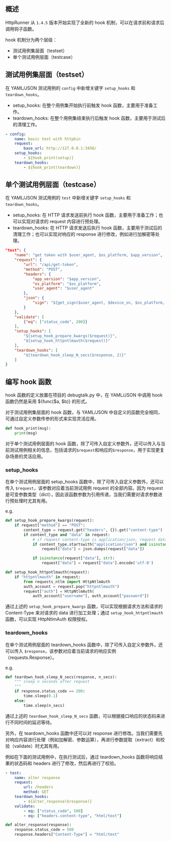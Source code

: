 ## 概述

HttpRunner 从 `1.4.5` 版本开始实现了全新的 hook 机制，可以在请求前和请求后调用钩子函数。

hook 机制分为两个层级：

- 测试用例集层面（testset）
- 单个测试用例层面（testcase）

## 测试用例集层面（testset）

在 YAML/JSON 测试用例的 `config` 中新增关键字 `setup_hooks` 和 `teardown_hooks`。

- setup_hooks: 在整个用例集开始执行前触发 hook 函数，主要用于准备工作。
- teardown_hooks: 在整个用例集结束执行后触发 hook 函数，主要用于测试后的清理工作。

```yaml
- config:
    name: basic test with httpbin
    request:
        base_url: http://127.0.0.1:3458/
    setup_hooks:
        - ${hook_print(setup)}
    teardown_hooks:
        - ${hook_print(teardown)}
```

## 单个测试用例层面（testcase）

在 YAML/JSON 测试用例的 `test` 中新增关键字 `setup_hooks` 和 `teardown_hooks`。

- setup_hooks: 在 HTTP 请求发送前执行 hook 函数，主要用于准备工作；也可以实现对请求的 request 内容进行预处理。
- teardown_hooks: 在 HTTP 请求发送后执行 hook 函数，主要用于测试后的清理工作；也可以实现对响应的 response 进行修改，例如进行加解密等处理。

```json
"test": {
    "name": "get token with $user_agent, $os_platform, $app_version",
    "request": {
        "url": "/api/get-token",
        "method": "POST",
        "headers": {
            "app_version": "$app_version",
            "os_platform": "$os_platform",
            "user_agent": "$user_agent"
        },
        "json": {
            "sign": "${get_sign($user_agent, $device_sn, $os_platform, $app_version)}"
        }
    },
    "validate": [
        {"eq": ["status_code", 200]}
    ],
    "setup_hooks": [
        "${setup_hook_prepare_kwargs($request)}",
        "${setup_hook_httpntlmauth($request)}"
    ],
    "teardown_hooks": [
        "${teardown_hook_sleep_N_secs($response, 2)}"
    ]
}
```

## 编写 hook 函数

hook 函数的定义放置在项目的 debugtalk.py 中，在 YAML/JSON 中调用 hook 函数仍然是采用 ${func($a, $b)} 的形式。

对于测试用例集层面的 hook 函数，与 YAML/JSON 中自定义的函数完全相同，可通过自定义参数传参的形式来实现灵活应用。

```python
def hook_print(msg):
    print(msg)
```

对于单个测试用例层面的 hook 函数，除了可传入自定义参数外，还可以传入与当前测试用例相关的信息，包括请求的`$request`和响应的`$response`，用于实现更复杂场景的灵活应用。

### setup_hooks

在单个测试用例层面的 setup_hooks 函数中，除了可传入自定义参数外，还可以传入 `$request`，该参数对应着当前测试用例 request 的全部内容。因为 request 是可变参数类型（dict），因此该函数参数为引用传递，当我们需要对请求参数进行预处理时尤其有用。

e.g.

```python
def setup_hook_prepare_kwargs(request):
    if request["method"] == "POST":
        content_type = request.get("headers", {}).get("content-type")
        if content_type and "data" in request:
            # if request content-type is application/json, request data should be dumped
            if content_type.startswith("application/json") and isinstance(request["data"], (dict, list)):
                request["data"] = json.dumps(request["data"])

            if isinstance(request["data"], str):
                request["data"] = request["data"].encode('utf-8')

def setup_hook_httpntlmauth(request):
    if "httpntlmauth" in request:
        from requests_ntlm import HttpNtlmAuth
        auth_account = request.pop("httpntlmauth")
        request["auth"] = HttpNtlmAuth(
            auth_account["username"], auth_account["password"])
```

通过上述的 `setup_hook_prepare_kwargs` 函数，可以实现根据请求方法和请求的 Content-Type 来对请求的 data 进行加工处理；通过 `setup_hook_httpntlmauth` 函数，可以实现 HttpNtlmAuth 权限授权。

### teardown_hooks

在单个测试用例层面的 teardown_hooks 函数中，除了可传入自定义参数外，还可以传入 `$response`，该参数对应着当前请求的响应实例（requests.Response）。

e.g.

```python
def teardown_hook_sleep_N_secs(response, n_secs):
    """ sleep n seconds after request
    """
    if response.status_code == 200:
        time.sleep(0.1)
    else:
        time.sleep(n_secs)
```

通过上述的 `teardown_hook_sleep_N_secs` 函数，可以根据接口响应的状态码来进行不同时间的延迟等待。

另外，在 teardown_hooks 函数中还可以对 response 进行修改。当我们需要先对响应内容进行处理（例如加解密、参数运算），再进行参数提取（extract）和校验（validate）时尤其有用。

例如在下面的测试用例中，在执行测试后，通过 teardown_hooks 函数将响应结果的状态码和 headers 进行了修改，然后再进行了校验。

```yaml
- test:
    name: alter response
    request:
        url: /headers
        method: GET
    teardown_hooks:
        - ${alter_response($response)}
    validate:
        - eq: ["status_code", 500]
        - eq: ["headers.content-type", "html/text"]
```

```python
def alter_response(response):
    response.status_code = 500
    response.headers["Content-Type"] = "html/text"
```
